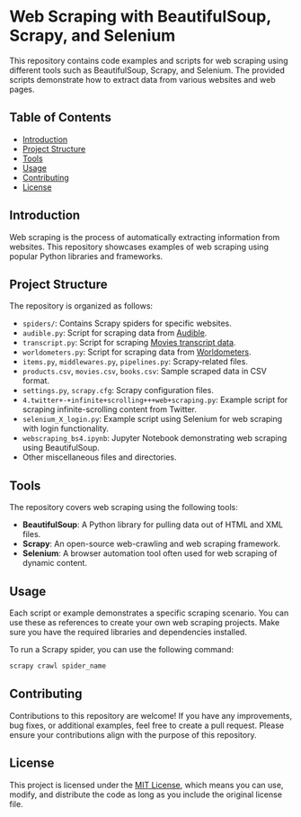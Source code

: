 # Web Scraping with BeautifulSoup, Scrapy, and Selenium

This repository contains code examples and scripts for web scraping using different tools such as BeautifulSoup, Scrapy, and Selenium. The provided scripts demonstrate how to extract data from various websites and web pages.

## Table of Contents

- [Introduction](#introduction)
- [Project Structure](#project-structure)
- [Tools](#tools)
- [Usage](#usage)
- [Contributing](#contributing)
- [License](#license)

## Introduction

Web scraping is the process of automatically extracting information from websites. This repository showcases examples of web scraping using popular Python libraries and frameworks.

## Project Structure

The repository is organized as follows:

- `spiders/`: Contains Scrapy spiders for specific websites.
- `audible.py`: Script for scraping data from [Audible](https://www.audible.com/search).
- `transcript.py`: Script for scraping [Movies transcript data](https://subslikescript.com/movies).
- `worldometers.py`: Script for scraping data from [Worldometers](https://www.worldometers.info/world-population/).
- `items.py`, `middlewares.py`, `pipelines.py`: Scrapy-related files.
- `products.csv`, `movies.csv`, `books.csv`: Sample scraped data in CSV format.
- `settings.py`, `scrapy.cfg`: Scrapy configuration files.
- `4.twitter+-+infinite+scrolling+++web+scraping.py`: Example script for scraping infinite-scrolling content from Twitter.
- `selenium_X_login.py`: Example script using Selenium for web scraping with login functionality.
- `webscraping_bs4.ipynb`: Jupyter Notebook demonstrating web scraping using BeautifulSoup.
- Other miscellaneous files and directories.

## Tools

The repository covers web scraping using the following tools:

- **BeautifulSoup**: A Python library for pulling data out of HTML and XML files.
- **Scrapy**: An open-source web-crawling and web scraping framework.
- **Selenium**: A browser automation tool often used for web scraping of dynamic content.

## Usage

Each script or example demonstrates a specific scraping scenario. You can use these as references to create your own web scraping projects. Make sure you have the required libraries and dependencies installed.

To run a Scrapy spider, you can use the following command:

```bash
scrapy crawl spider_name
```
## Contributing

Contributions to this repository are welcome! If you have any improvements, bug fixes, or additional examples, feel free to create a pull request. Please ensure your contributions align with the purpose of this repository.

## License

This project is licensed under the [MIT License](LICENSE), which means you can use, modify, and distribute the code as long as you include the original license file.
